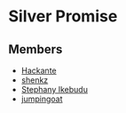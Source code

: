 # Silver Promise

## Members
- [Hackante](https://github.com/hackante)
- [shenkz](https://github.com/shenkzjay)
- [Stephany Ikebudu](https://github.com/stephikebudu)
- [jumpingoat](https://github.com/jumpingoat)
